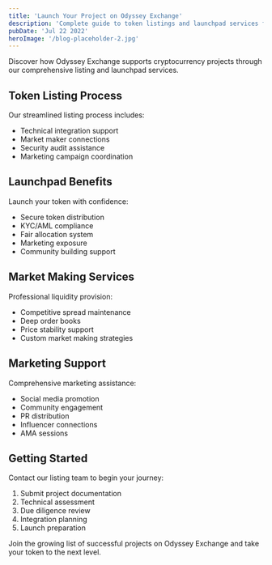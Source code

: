 ```yaml
---
title: 'Launch Your Project on Odyssey Exchange'
description: 'Complete guide to token listings and launchpad services for crypto projects'
pubDate: 'Jul 22 2022'
heroImage: '/blog-placeholder-2.jpg'
---
```


Discover how Odyssey Exchange supports cryptocurrency projects through our comprehensive listing and launchpad services.

## Token Listing Process

Our streamlined listing process includes:
- Technical integration support
- Market maker connections
- Security audit assistance
- Marketing campaign coordination

## Launchpad Benefits

Launch your token with confidence:
- Secure token distribution
- KYC/AML compliance
- Fair allocation system
- Marketing exposure
- Community building support

## Market Making Services

Professional liquidity provision:
- Competitive spread maintenance
- Deep order books
- Price stability support
- Custom market making strategies

## Marketing Support

Comprehensive marketing assistance:
- Social media promotion
- Community engagement
- PR distribution
- Influencer connections
- AMA sessions

## Getting Started

Contact our listing team to begin your journey:
1. Submit project documentation
2. Technical assessment
3. Due diligence review
4. Integration planning
5. Launch preparation

Join the growing list of successful projects on Odyssey Exchange and take your token to the next level.